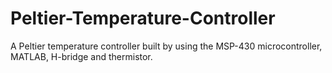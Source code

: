 # Peltier-Temperature-Controller
A Peltier temperature controller built by using the MSP-430 microcontroller, MATLAB, H-bridge and thermistor.
